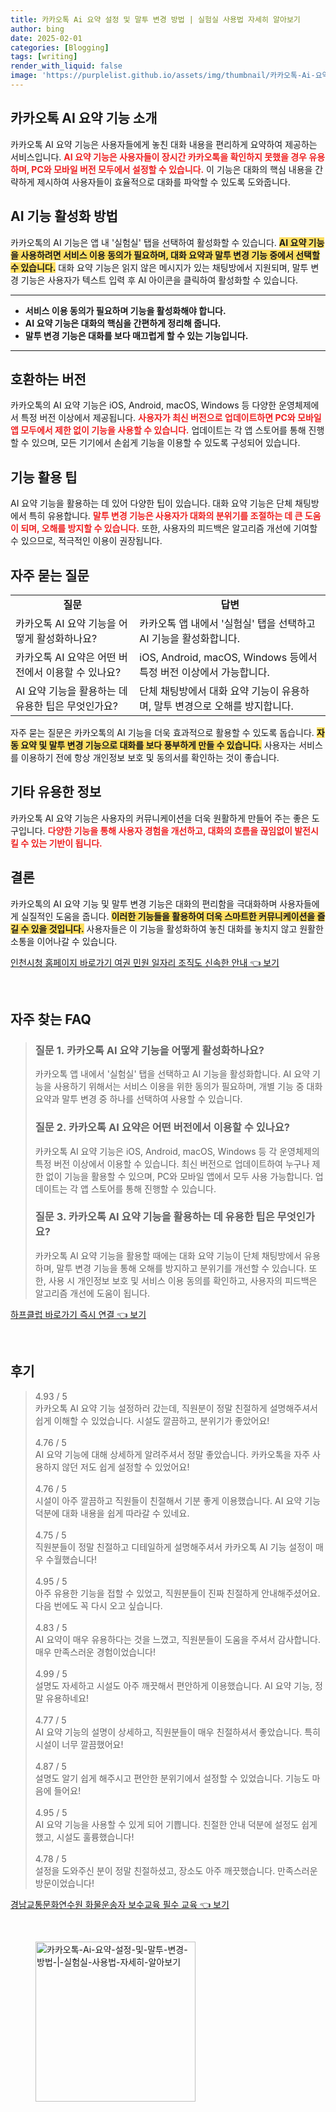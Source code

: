```yaml
---
title: 카카오톡 Ai 요약 설정 및 말투 변경 방법 | 실험실 사용법 자세히 알아보기
author: bing
date: 2025-02-01
categories: [Blogging]
tags: [writing]
render_with_liquid: false
image: 'https://purplelist.github.io/assets/img/thumbnail/카카오톡-Ai-요약-설정-및-말투-변경-방법-|-실험실-사용법-자세히-알아보기.webp'
---
```



<h2 id='카카오톡_AI_요약_기능_소개'>카카오톡 AI 요약 기능 소개</h2>

<p>카카오톡 AI 요약 기능은 사용자들에게 놓친 대화 내용을 편리하게 요약하여 제공하는 서비스입니다. <b><span style="color: #ee2323;">AI 요약 기능은 사용자들이 장시간 카카오톡을 확인하지 못했을 경우 유용하며, PC와 모바일 버전 모두에서 설정할 수 있습니다.</span></b> 이 기능은 대화의 핵심 내용을 간략하게 제시하여 사용자들이 효율적으로 대화를 파악할 수 있도록 도와줍니다.</p>

<h2 id='AI_기능_활성화_방법'>AI 기능 활성화 방법</h2>

<p>카카오톡의 AI 기능은 앱 내 '실험실' 탭을 선택하여 활성화할 수 있습니다. <b><span style="background-color: #ffe066;">AI 요약 기능을 사용하려면 서비스 이용 동의가 필요하며, 대화 요약과 말투 변경 기능 중에서 선택할 수 있습니다.</span></b> 대화 요약 기능은 읽지 않은 메시지가 있는 채팅방에서 지원되며, 말투 변경 기능은 사용자가 텍스트 입력 후 AI 아이콘을 클릭하여 활성화할 수 있습니다.</p>

<hr />

<ul>
    <li><b>서비스 이용 동의가 필요하며 기능을 활성화해야 합니다.</b></li>
    <li><b>AI 요약 기능은 대화의 핵심을 간편하게 정리해 줍니다.</b></li>
    <li><b>말투 변경 기능은 대화를 보다 매끄럽게 할 수 있는 기능입니다.</b></li>
</ul>

<hr />

<h2 id='호환하는_버전'>호환하는 버전</h2>

<p>카카오톡의 AI 요약 기능은 iOS, Android, macOS, Windows 등 다양한 운영체제에서 특정 버전 이상에서 제공됩니다. <b><span style="color: #ee2323;">사용자가 최신 버전으로 업데이트하면 PC와 모바일 앱 모두에서 제한 없이 기능을 사용할 수 있습니다.</span></b> 업데이트는 각 앱 스토어를 통해 진행할 수 있으며, 모든 기기에서 손쉽게 기능을 이용할 수 있도록 구성되어 있습니다.</p>

<h2 id='기능_활용_팁'>기능 활용 팁</h2>

<p>AI 요약 기능을 활용하는 데 있어 다양한 팁이 있습니다. 대화 요약 기능은 단체 채팅방에서 특히 유용합니다. <b><span style="color: #ee2323;">말투 변경 기능은 사용자가 대화의 분위기를 조절하는 데 큰 도움이 되며, 오해를 방지할 수 있습니다.</span></b> 또한, 사용자의 피드백은 알고리즘 개선에 기여할 수 있으므로, 적극적인 이용이 권장됩니다.</p>

<h2 id='자주_묻는_질문'>자주 묻는 질문</h2>

<table>
    <tr>
        <td style="text-align: center; height: 17px;"><b>질문</b></td>
        <td style="text-align: center; height: 17px;"><b>답변</b></td>
    </tr>
    <tr>
        <td>카카오톡 AI 요약 기능을 어떻게 활성화하나요?</td>
        <td>카카오톡 앱 내에서 '실험실' 탭을 선택하고 AI 기능을 활성화합니다.</td>
    </tr>
    <tr>
        <td>카카오톡 AI 요약은 어떤 버전에서 이용할 수 있나요?</td>
        <td>iOS, Android, macOS, Windows 등에서 특정 버전 이상에서 가능합니다.</td>
    </tr>
    <tr>
        <td>AI 요약 기능을 활용하는 데 유용한 팁은 무엇인가요?</td>
        <td>단체 채팅방에서 대화 요약 기능이 유용하며, 말투 변경으로 오해를 방지합니다.</td>
    </tr>
</table>

<p>자주 묻는 질문은 카카오톡의 AI 기능을 더욱 효과적으로 활용할 수 있도록 돕습니다. <b><span style="background-color: #ffe066;">자동 요약 및 말투 변경 기능으로 대화를 보다 풍부하게 만들 수 있습니다.</span></b> 사용자는 서비스를 이용하기 전에 항상 개인정보 보호 및 동의서를 확인하는 것이 좋습니다.</p>

<h2 id='기타_유용한_정보'>기타 유용한 정보</h2>

<p>카카오톡 AI 요약 기능은 사용자의 커뮤니케이션을 더욱 원활하게 만들어 주는 좋은 도구입니다. <b><span style="color: #ee2323;">다양한 기능을 통해 사용자 경험을 개선하고, 대화의 흐름을 끊임없이 발전시킬 수 있는 기반이 됩니다.</span></b></p>

<h2 id='결론'>결론</h2>

<p>카카오톡의 AI 요약 기능 및 말투 변경 기능은 대화의 편리함을 극대화하며 사용자들에게 실질적인 도움을 줍니다. <b><span style="background-color: #ffe066;">이러한 기능들을 활용하여 더욱 스마트한 커뮤니케이션을 즐길 수 있을 것입니다.</span></b> 사용자들은 이 기능을 활성화하여 놓친 대화를 놓치지 않고 원활한 소통을 이어나갈 수 있습니다.</p>


<p><a class="click-button" title="인천시청 홈페이지 바로가기 여권 민원 일자리 조직도 신속한 안내" href="https://purplelist.github.io/posts/%EC%9D%B8%EC%B2%9C%EC%8B%9C%EC%B2%AD-%ED%99%88%ED%8E%98%EC%9D%B4%EC%A7%80-%EB%B0%94%EB%A1%9C%EA%B0%80%EA%B8%B0-%EC%97%AC%EA%B6%8C-%EB%AF%BC%EC%9B%90-%EC%9D%BC%EC%9E%90%EB%A6%AC-%EC%A1%B0%EC%A7%81%EB%8F%84-%EC%8B%A0%EC%86%8D%ED%95%9C-%EC%95%88%EB%82%B4/" rel="dofollow">인천시청 홈페이지 바로가기 여권 민원 일자리 조직도 신속한 안내 👈 보기</a></p><br>
<h2 id='자주_찾는_FAQ'>자주 찾는 FAQ</h2>
<div itemscope="" itemtype="https://schema.org/FAQPage"> 
<blockquote> 
<div itemscope="" itemprop="mainEntity" itemtype="https://schema.org/Question"> 
<h3 itemprop="name">질문 1. 카카오톡 AI 요약 기능을 어떻게 활성화하나요?</h3> 
<div itemscope="" itemprop="acceptedAnswer" itemtype="https://schema.org/Answer"> 
<span itemprop="text"> 
<p>카카오톡 앱 내에서 '실험실' 탭을 선택하고 AI 기능을 활성화합니다. AI 요약 기능을 사용하기 위해서는 서비스 이용을 위한 동의가 필요하며, 개별 기능 중 대화 요약과 말투 변경 중 하나를 선택하여 사용할 수 있습니다.</p> 
</span> 
</div> 
</div> 
<div itemscope="" itemprop="mainEntity" itemtype="https://schema.org/Question"> 
<h3 itemprop="name">질문 2. 카카오톡 AI 요약은 어떤 버전에서 이용할 수 있나요?</h3> 
<div itemscope="" itemprop="acceptedAnswer" itemtype="https://schema.org/Answer"> 
<span itemprop="text"> 
<p>카카오톡 AI 요약 기능은 iOS, Android, macOS, Windows 등 각 운영체제의 특정 버전 이상에서 이용할 수 있습니다. 최신 버전으로 업데이트하여 누구나 제한 없이 기능을 활용할 수 있으며, PC와 모바일 앱에서 모두 사용 가능합니다. 업데이트는 각 앱 스토어를 통해 진행할 수 있습니다.</p>
</span> 
</div> 
</div> 
<div itemscope="" itemprop="mainEntity" itemtype="https://schema.org/Question"> 
<h3 itemprop="name">질문 3. 카카오톡 AI 요약 기능을 활용하는 데 유용한 팁은 무엇인가요?</h3> 
<div itemscope="" itemprop="acceptedAnswer" itemtype="https://schema.org/Answer"> 
<span itemprop="text"> 
<p>카카오톡 AI 요약 기능을 활용할 때에는 대화 요약 기능이 단체 채팅방에서 유용하며, 말투 변경 기능을 통해 오해를 방지하고 분위기를 개선할 수 있습니다. 또한, 사용 시 개인정보 보호 및 서비스 이용 동의를 확인하고, 사용자의 피드백은 알고리즘 개선에 도움이 됩니다.</p>
</span> 
</div> 
</div> 
</blockquote> 
</div>
<p><a class="click-button" title="하프클럽 바로가기 즉시 연결" href="https://purplelist.github.io/posts/%ED%95%98%ED%94%84%ED%81%B4%EB%9F%BD-%EB%B0%94%EB%A1%9C%EA%B0%80%EA%B8%B0-%EC%A6%89%EC%8B%9C-%EC%97%B0%EA%B2%B0/" rel="dofollow">하프클럽 바로가기 즉시 연결 👈 보기</a></p><br>
<h2 id='후기'>후기</h2>
<div itemscope itemtype="https://schema.org/Product">
  <blockquote>
  <div itemprop="review" itemscope itemtype="https://schema.org/Review">
      <div itemprop="reviewRating" itemscope itemtype="https://schema.org/Rating"> <span itemprop="ratingValue">4.93</span> / <span itemprop="bestRating">5</span> </div>
      <span itemprop="reviewBody">카카오톡 AI 요약 기능 설정하러 갔는데, 직원분이 정말 친절하게 설명해주셔서 쉽게 이해할 수 있었습니다. 시설도 깔끔하고, 분위기가 좋았어요!</span>
  </div>
  <br>
  <div itemprop="review" itemscope itemtype="https://schema.org/Review">
      <div itemprop="reviewRating" itemscope itemtype="https://schema.org/Rating"> <span itemprop="ratingValue">4.76</span> / <span itemprop="bestRating">5</span> </div>
      <span itemprop="reviewBody">AI 요약 기능에 대해 상세하게 알려주셔서 정말 좋았습니다. 카카오톡을 자주 사용하지 않던 저도 쉽게 설정할 수 있었어요!</span>
  </div>
  <br>
  <div itemprop="review" itemscope itemtype="https://schema.org/Review">
      <div itemprop="reviewRating" itemscope itemtype="https://schema.org/Rating"> <span itemprop="ratingValue">4.76</span> / <span itemprop="bestRating">5</span> </div>
      <span itemprop="reviewBody">시설이 아주 깔끔하고 직원들이 친절해서 기분 좋게 이용했습니다. AI 요약 기능 덕분에 대화 내용을 쉽게 따라갈 수 있네요.</span>
  </div>
  <br>
  <div itemprop="review" itemscope itemtype="https://schema.org/Review">
      <div itemprop="reviewRating" itemscope itemtype="https://schema.org/Rating"> <span itemprop="ratingValue">4.75</span> / <span itemprop="bestRating">5</span> </div>
      <span itemprop="reviewBody">직원분들이 정말 친절하고 디테일하게 설명해주셔서 카카오톡 AI 기능 설정이 매우 수월했습니다!</span>
  </div>
  <br>
  <div itemprop="review" itemscope itemtype="https://schema.org/Review">
      <div itemprop="reviewRating" itemscope itemtype="https://schema.org/Rating"> <span itemprop="ratingValue">4.95</span> / <span itemprop="bestRating">5</span> </div>
      <span itemprop="reviewBody">아주 유용한 기능을 접할 수 있었고, 직원분들이 진짜 친절하게 안내해주셨어요. 다음 번에도 꼭 다시 오고 싶습니다.</span>
  </div>
  <br>
  <div itemprop="review" itemscope itemtype="https://schema.org/Review">
      <div itemprop="reviewRating" itemscope itemtype="https://schema.org/Rating"> <span itemprop="ratingValue">4.83</span> / <span itemprop="bestRating">5</span> </div>
      <span itemprop="reviewBody">AI 요약이 매우 유용하다는 것을 느꼈고, 직원분들이 도움을 주셔서 감사합니다. 매우 만족스러운 경험이었습니다!</span>
  </div>
  <br>
  <div itemprop="review" itemscope itemtype="https://schema.org/Review">
      <div itemprop="reviewRating" itemscope itemtype="https://schema.org/Rating"> <span itemprop="ratingValue">4.99</span> / <span itemprop="bestRating">5</span> </div>
      <span itemprop="reviewBody">설명도 자세하고 시설도 아주 깨끗해서 편안하게 이용했습니다. AI 요약 기능, 정말 유용하네요!</span>
  </div>
  <br>
  <div itemprop="review" itemscope itemtype="https://schema.org/Review">
      <div itemprop="reviewRating" itemscope itemtype="https://schema.org/Rating"> <span itemprop="ratingValue">4.77</span> / <span itemprop="bestRating">5</span> </div>
      <span itemprop="reviewBody">AI 요약 기능의 설명이 상세하고, 직원분들이 매우 친절하셔서 좋았습니다. 특히 시설이 너무 깔끔했어요!</span>
  </div>
  <br>
  <div itemprop="review" itemscope itemtype="https://schema.org/Review">
      <div itemprop="reviewRating" itemscope itemtype="https://schema.org/Rating"> <span itemprop="ratingValue">4.87</span> / <span itemprop="bestRating">5</span> </div>
      <span itemprop="reviewBody">설명도 알기 쉽게 해주시고 편안한 분위기에서 설정할 수 있었습니다. 기능도 마음에 들어요!</span>
  </div>
  <br>
  <div itemprop="review" itemscope itemtype="https://schema.org/Review">
      <div itemprop="reviewRating" itemscope itemtype="https://schema.org/Rating"> <span itemprop="ratingValue">4.95</span> / <span itemprop="bestRating">5</span> </div>
      <span itemprop="reviewBody">AI 요약 기능을 사용할 수 있게 되어 기쁩니다. 친절한 안내 덕분에 설정도 쉽게 했고, 시설도 훌륭했습니다!</span>
  </div>
  <br>
  <div itemprop="review" itemscope itemtype="https://schema.org/Review">
      <div itemprop="reviewRating" itemscope itemtype="https://schema.org/Rating"> <span itemprop="ratingValue">4.78</span> / <span itemprop="bestRating">5</span> </div>
      <span itemprop="reviewBody">설정을 도와주신 분이 정말 친절하셨고, 장소도 아주 깨끗했습니다. 만족스러운 방문이었습니다!</span>
  </div>
  </blockquote>
</div>
<p><a class="click-button" title="경남교통문화연수원 화물운송자 보수교육 필수 교육" href="https://purplelist.github.io/posts/%EA%B2%BD%EB%82%A8%EA%B5%90%ED%86%B5%EB%AC%B8%ED%99%94%EC%97%B0%EC%88%98%EC%9B%90-%ED%99%94%EB%AC%BC%EC%9A%B4%EC%86%A1%EC%9E%90-%EB%B3%B4%EC%88%98%EA%B5%90%EC%9C%A1-%ED%95%84%EC%88%98-%EA%B5%90%EC%9C%A1/" rel="dofollow">경남교통문화연수원 화물운송자 보수교육 필수 교육 👈 보기</a></p><br>
<figure class="image"><img src="https://purplelist.github.io/assets/img/thumbnail/카카오톡-Ai-요약-설정-및-말투-변경-방법-|-실험실-사용법-자세히-알아보기.webp" alt="카카오톡-Ai-요약-설정-및-말투-변경-방법-|-실험실-사용법-자세히-알아보기" width="256" height="256"></figure>